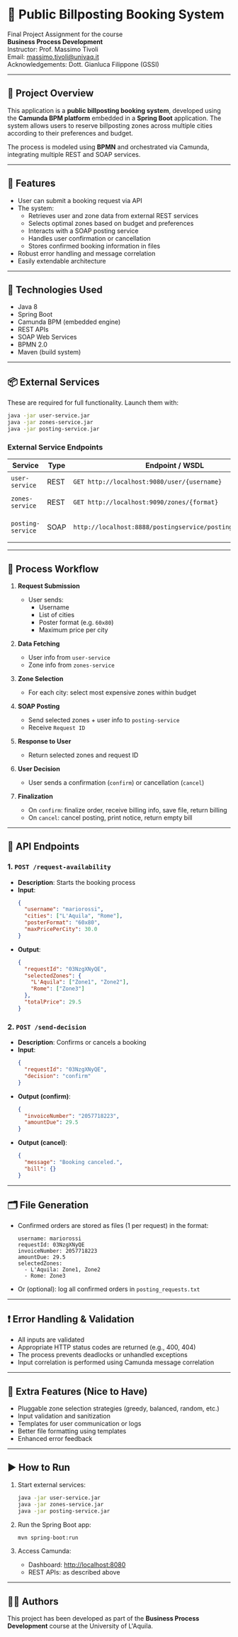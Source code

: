 # 📢 Public Billposting Booking System

Final Project Assignment for the course  
**Business Process Development**  
Instructor: Prof. Massimo Tivoli  
Email: massimo.tivoli@univaq.it  
Acknowledgements: Dott. Gianluca Filippone (GSSI)

---

## 📝 Project Overview

This application is a **public billposting booking system**, developed using the **Camunda BPM platform** embedded in a **Spring Boot** application. The system allows users to reserve billposting zones across multiple cities according to their preferences and budget.

The process is modeled using **BPMN** and orchestrated via Camunda, integrating multiple REST and SOAP services.

---

## 🚀 Features

- User can submit a booking request via API
- The system:
  - Retrieves user and zone data from external REST services
  - Selects optimal zones based on budget and preferences
  - Interacts with a SOAP posting service
  - Handles user confirmation or cancellation
  - Stores confirmed booking information in files
- Robust error handling and message correlation
- Easily extendable architecture

---

## 🔧 Technologies Used

- Java 8
- Spring Boot
- Camunda BPM (embedded engine)
- REST APIs
- SOAP Web Services
- BPMN 2.0
- Maven (build system)

---

## 📦 External Services

These are required for full functionality. Launch them with:

```bash
java -jar user-service.jar
java -jar zones-service.jar
java -jar posting-service.jar
```

### External Service Endpoints

| Service           | Type | Endpoint / WSDL                                                | Description                    |
|------------------|------|------------------------------------------------------------------|--------------------------------|
| `user-service`   | REST | `GET http://localhost:9080/user/{username}`                     | Gets user information          |
| `zones-service`  | REST | `GET http://localhost:9090/zones/{format}`                      | Gets zone availability         |
| `posting-service`| SOAP | `http://localhost:8888/postingservice/postingservice.wsdl`       | Handles posting requests       |

---

## 🔁 Process Workflow

1. **Request Submission**
   - User sends:
     - Username
     - List of cities
     - Poster format (e.g. `60x80`)
     - Maximum price per city

2. **Data Fetching**
   - User info from `user-service`
   - Zone info from `zones-service`

3. **Zone Selection**
   - For each city: select most expensive zones within budget

4. **SOAP Posting**
   - Send selected zones + user info to `posting-service`
   - Receive `Request ID`

5. **Response to User**
   - Return selected zones and request ID

6. **User Decision**
   - User sends a confirmation (`confirm`) or cancellation (`cancel`)

7. **Finalization**
   - On `confirm`: finalize order, receive billing info, save file, return billing
   - On `cancel`: cancel posting, print notice, return empty bill

---

## 📂 API Endpoints

### 1. `POST /request-availability`

- **Description**: Starts the booking process
- **Input**:
  ```json
  {
    "username": "mariorossi",
    "cities": ["L'Aquila", "Rome"],
    "posterFormat": "60x80",
    "maxPricePerCity": 30.0
  }
  ```
- **Output**:
  ```json
  {
    "requestId": "03NzgXNyQE",
    "selectedZones": {
      "L'Aquila": ["Zone1", "Zone2"],
      "Rome": ["Zone3"]
    },
    "totalPrice": 29.5
  }
  ```

### 2. `POST /send-decision`

- **Description**: Confirms or cancels a booking
- **Input**:
  ```json
  {
    "requestId": "03NzgXNyQE",
    "decision": "confirm"
  }
  ```
- **Output (confirm)**:
  ```json
  {
    "invoiceNumber": "2057718223",
    "amountDue": 29.5
  }
  ```
- **Output (cancel)**:
  ```json
  {
    "message": "Booking canceled.",
    "bill": {}
  }
  ```

---

## 🗂 File Generation

- Confirmed orders are stored as files (1 per request) in the format:
  ```
  username: mariorossi
  requestId: 03NzgXNyQE
  invoiceNumber: 2057718223
  amountDue: 29.5
  selectedZones:
    - L'Aquila: Zone1, Zone2
    - Rome: Zone3
  ```

- Or (optional): log all confirmed orders in `posting_requests.txt`

---

## ❗ Error Handling & Validation

- All inputs are validated
- Appropriate HTTP status codes are returned (e.g., 400, 404)
- The process prevents deadlocks or unhandled exceptions
- Input correlation is performed using Camunda message correlation

---

## 🌟 Extra Features (Nice to Have)

- Pluggable zone selection strategies (greedy, balanced, random, etc.)
- Input validation and sanitization
- Templates for user communication or logs
- Better file formatting using templates
- Enhanced error feedback

---

## ▶️ How to Run

1. Start external services:
   ```bash
   java -jar user-service.jar
   java -jar zones-service.jar
   java -jar posting-service.jar
   ```

2. Run the Spring Boot app:
   ```bash
   mvn spring-boot:run
   ```

3. Access Camunda:
   - Dashboard: [http://localhost:8080](http://localhost:8080)
   - REST APIs: as described above

---

## 🧑‍💻 Authors

This project has been developed as part of the **Business Process Development** course at the University of L'Aquila.